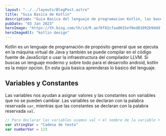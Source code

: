 ```yaml
---
layout: "../../layouts/BlogPost.astro"
title: "Guia Basica de Kotlin"
description: "Guia Basica del lenguaje de programacion Kotlin, las bases para iniciar en el lenguaje."
pubDate: "03 Jan 2023"
heroImage: "https://th.bing.com/th/id/R.ae78f82cfaa0015ef0ed01092b9dddf8?rik=11zQQB1HKlS7cQ&riu=http%3a%2f%2fruaa.me%2fcontent%2fimages%2f2019%2f10%2fkotlin-cover.jpg&ehk=6MPzRF2jk9Pi9vOOOvYRNWDONuZKzoO2zg7eTZK%2bz2Y%3d&risl=&pid=ImgRaw&r=0"
heroImageAlt: "kotlin design"
---
```

Kotlin es un lenguaje de programación de propósito general que se ejecuta en la máquina virtual de Java y también se puede compilar en el código fuente de JavaScript o usar la infraestructura del compilador LLVM. Si buscas un lenguaje moderno y sobre todo para el desarrollo android, kotlin es la mejor opcion. En esta guia basica aprenderas lo basico del lenguaje.

## Variables y Constantes

Las variables nos ayudan a asignar valores y las constantes son variables que no se pueden cambiar. Las variables se declaran con la palabra reservada `var`, mientras que las constantes se declaran con la palabra reservada `val`.

```kotlin
// Para declarar las variables usamos val + el nombre de la variable + = + el valor
var stringVar = "Cadena de texto"
var numberVar = 123
```